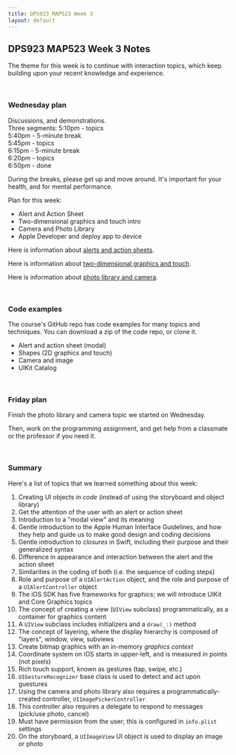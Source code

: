 ```yaml
---
title: DPS923 MAP523 Week 3
layout: default
---
```


## DPS923 MAP523 Week 3 Notes

The theme for this week is to continue with interaction topics, which keep building upon your recent knowledge and experience. 

<br>

### Wednesday plan

Discussions, and demonstrations.  
Three segments:
5:10pm - topics  
5:40pm - 5-minute break  
5:45pm - topics  
6:15pm - 5-minute break  
6:20pm - topics  
6:50pm - done  

During the breaks, please get up and move around. It's important for your health, and for mental performance. 

Plan for this week:
* Alert and Action Sheet 
* Two-dimensional graphics and touch intro 
* Camera and Photo Library 
* Apple Developer and deploy app to device 

Here is information about [alerts and action sheets](alert-action-sheet). 

Here is information about [two-dimensional graphics and touch](graphics-touch-intro).

Here is information about [photo library and camera](photo-library-camera-intro). 

<br>

### Code examples

The course's GitHub repo has code examples for many topics and techniques. You can download a zip of the code repo, or clone it. 
* Alert and action sheet (modal)
* Shapes (2D graphics and touch)
* Camera and image 
* UIKit Catalog

<br>

### Friday plan

Finish the photo library and camera topic we started on Wednesday. 

Then, work on the programming assignment, and get help from a classmate or the professor if you need it. 

<br>

### Summary

Here's a list of topics that we learned something about this week:
1. Creating UI objects *in code* (instead of using the storyboard and object library)
1. Get the attention of the user with an alert or action sheet 
1. Introduction to a "modal view" and its meaning 
1. Gentle introduction to the Apple Human Interface Guidelines, and how they help and guide us to make good design and coding decisions 
1. Gentle introduction to *closures* in Swift, including their purpose and their generalized syntax 
1. Difference in appearance and interaction between the alert and the action sheet 
1. Similarities in the coding of both (i.e. the sequence of coding steps)
1. Role and purpose of a `UIAlertAction` object, and the role and purpose of a `UIAlertController` object 
1. The iOS SDK has five frameworks for graphics; we will introduce UIKit and Core Graphics topics 
1. The concept of creating a view (`UIView` subclass) programmatically, as a container for graphics content
1. A `UIView` subclass includes initializers and a `draw(_:)` method 
1. The concept of layering, where the display hierarchy is composed of "layers", window, view, subviews 
1. Create bitmap graphics with an in-memory *graphics context* 
1. Coordinate system on iOS starts in upper-left, and is measured in points (not pixels)
1. Rich touch support, known as gestures (tap, swipe, etc.) 
1. `UIGestureRecognizer` base class is used to detect and act upon guestures
1. Using the camera and photo library also requires a programmatically-created controller, `UIImagePickerController` 
1. This controller also requires a delegate to respond to messages (pick/use photo, cancel) 
1. Must have permission from the user; this is configured in `info.plist` settings 
1. On the storyboard, a `UIImageView` UI object is used to display an image or photo 


<br>

